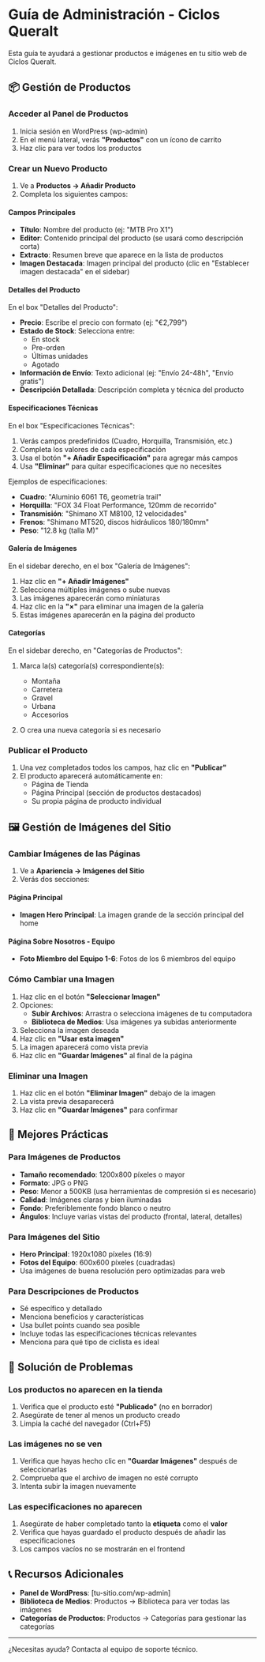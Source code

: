 # Guía de Administración - Ciclos Queralt

Esta guía te ayudará a gestionar productos e imágenes en tu sitio web de Ciclos Queralt.

## 📦 Gestión de Productos

### Acceder al Panel de Productos

1. Inicia sesión en WordPress (wp-admin)
2. En el menú lateral, verás **"Productos"** con un ícono de carrito
3. Haz clic para ver todos los productos

### Crear un Nuevo Producto

1. Ve a **Productos → Añadir Producto**
2. Completa los siguientes campos:

#### Campos Principales

- **Título**: Nombre del producto (ej: "MTB Pro X1")
- **Editor**: Contenido principal del producto (se usará como descripción corta)
- **Extracto**: Resumen breve que aparece en la lista de productos
- **Imagen Destacada**: Imagen principal del producto (clic en "Establecer imagen destacada" en el sidebar)

#### Detalles del Producto

En el box "Detalles del Producto":

- **Precio**: Escribe el precio con formato (ej: "€2,799")
- **Estado de Stock**: Selecciona entre:
  - En stock
  - Pre-orden
  - Últimas unidades
  - Agotado
- **Información de Envío**: Texto adicional (ej: "Envío 24-48h", "Envío gratis")
- **Descripción Detallada**: Descripción completa y técnica del producto

#### Especificaciones Técnicas

En el box "Especificaciones Técnicas":

1. Verás campos predefinidos (Cuadro, Horquilla, Transmisión, etc.)
2. Completa los valores de cada especificación
3. Usa el botón **"+ Añadir Especificación"** para agregar más campos
4. Usa **"Eliminar"** para quitar especificaciones que no necesites

Ejemplos de especificaciones:
- **Cuadro**: "Aluminio 6061 T6, geometría trail"
- **Horquilla**: "FOX 34 Float Performance, 120mm de recorrido"
- **Transmisión**: "Shimano XT M8100, 12 velocidades"
- **Frenos**: "Shimano MT520, discos hidráulicos 180/180mm"
- **Peso**: "12.8 kg (talla M)"

#### Galería de Imágenes

En el sidebar derecho, en el box "Galería de Imágenes":

1. Haz clic en **"+ Añadir Imágenes"**
2. Selecciona múltiples imágenes o sube nuevas
3. Las imágenes aparecerán como miniaturas
4. Haz clic en la **"×"** para eliminar una imagen de la galería
5. Estas imágenes aparecerán en la página del producto

#### Categorías

En el sidebar derecho, en "Categorías de Productos":

1. Marca la(s) categoría(s) correspondiente(s):
   - Montaña
   - Carretera
   - Gravel
   - Urbana
   - Accesorios

2. O crea una nueva categoría si es necesario

### Publicar el Producto

1. Una vez completados todos los campos, haz clic en **"Publicar"**
2. El producto aparecerá automáticamente en:
   - Página de Tienda
   - Página Principal (sección de productos destacados)
   - Su propia página de producto individual

## 🖼️ Gestión de Imágenes del Sitio

### Cambiar Imágenes de las Páginas

1. Ve a **Apariencia → Imágenes del Sitio**
2. Verás dos secciones:

#### Página Principal

- **Imagen Hero Principal**: La imagen grande de la sección principal del home

#### Página Sobre Nosotros - Equipo

- **Foto Miembro del Equipo 1-6**: Fotos de los 6 miembros del equipo

### Cómo Cambiar una Imagen

1. Haz clic en el botón **"Seleccionar Imagen"**
2. Opciones:
   - **Subir Archivos**: Arrastra o selecciona imágenes de tu computadora
   - **Biblioteca de Medios**: Usa imágenes ya subidas anteriormente
3. Selecciona la imagen deseada
4. Haz clic en **"Usar esta imagen"**
5. La imagen aparecerá como vista previa
6. Haz clic en **"Guardar Imágenes"** al final de la página

### Eliminar una Imagen

1. Haz clic en el botón **"Eliminar Imagen"** debajo de la imagen
2. La vista previa desaparecerá
3. Haz clic en **"Guardar Imágenes"** para confirmar

## 🎨 Mejores Prácticas

### Para Imágenes de Productos

- **Tamaño recomendado**: 1200x800 píxeles o mayor
- **Formato**: JPG o PNG
- **Peso**: Menor a 500KB (usa herramientas de compresión si es necesario)
- **Calidad**: Imágenes claras y bien iluminadas
- **Fondo**: Preferiblemente fondo blanco o neutro
- **Ángulos**: Incluye varias vistas del producto (frontal, lateral, detalles)

### Para Imágenes del Sitio

- **Hero Principal**: 1920x1080 píxeles (16:9)
- **Fotos del Equipo**: 600x600 píxeles (cuadradas)
- Usa imágenes de buena resolución pero optimizadas para web

### Para Descripciones de Productos

- Sé específico y detallado
- Menciona beneficios y características
- Usa bullet points cuando sea posible
- Incluye todas las especificaciones técnicas relevantes
- Menciona para qué tipo de ciclista es ideal

## 🔧 Solución de Problemas

### Los productos no aparecen en la tienda

1. Verifica que el producto esté **"Publicado"** (no en borrador)
2. Asegúrate de tener al menos un producto creado
3. Limpia la caché del navegador (Ctrl+F5)

### Las imágenes no se ven

1. Verifica que hayas hecho clic en **"Guardar Imágenes"** después de seleccionarlas
2. Comprueba que el archivo de imagen no esté corrupto
3. Intenta subir la imagen nuevamente

### Las especificaciones no aparecen

1. Asegúrate de haber completado tanto la **etiqueta** como el **valor**
2. Verifica que hayas guardado el producto después de añadir las especificaciones
3. Los campos vacíos no se mostrarán en el frontend

## 📞 Recursos Adicionales

- **Panel de WordPress**: [tu-sitio.com/wp-admin]
- **Biblioteca de Medios**: Productos → Biblioteca para ver todas las imágenes
- **Categorías de Productos**: Productos → Categorías para gestionar las categorías

---

¿Necesitas ayuda? Contacta al equipo de soporte técnico.
